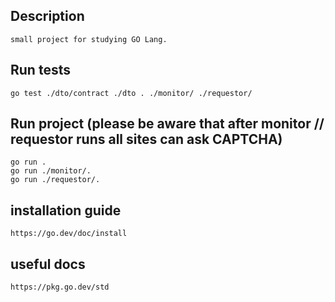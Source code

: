 ## Description

```
small project for studying GO Lang.
```

## Run tests
```
go test ./dto/contract ./dto . ./monitor/ ./requestor/
```

## Run project (please be aware that after monitor // requestor runs all sites can ask CAPTCHA)
```
go run .
go run ./monitor/.
go run ./requestor/.
```

## installation guide
```
https://go.dev/doc/install
```

## useful docs
```
https://pkg.go.dev/std
```